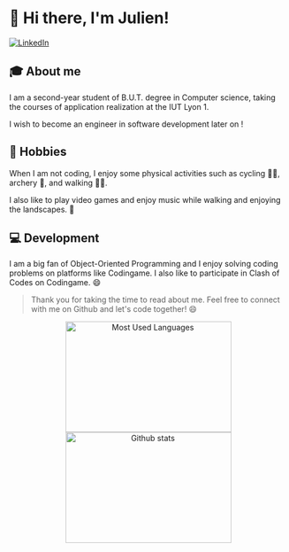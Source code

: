 # 👋 Hi there, I'm Julien!

[![LinkedIn](https://img.shields.io/badge/LinkedIn-blue?logo=linkedin&style=flat-square&link=https://www.linkedin.com/in/julien-linget/)](https://www.linkedin.com/in/julien-linget/)


## 🎓 About me
I am a second-year student of B.U.T. degree in Computer science, taking the courses of application realization at the IUT Lyon 1.

I wish to become an engineer in software development later on !

## 🚴 Hobbies
When I am not coding, I enjoy some physical activities such as cycling 🚴‍♂️, archery 🏹, and walking 🚶‍♂️.

I also like to play video games and enjoy music while walking and enjoying the landscapes. 🎵

## 💻 Development
I am a big fan of Object-Oriented Programming and I enjoy solving coding problems on platforms like Codingame. I also like to participate in Clash of Codes on Codingame. 😄

>Thank you for taking the time to read about me. Feel free to connect with me on Github and let's code together! 😄

<div align=center>
  <img alt="Most Used Languages" width="300" height="200" src ="https://github-readme-stats.vercel.app/api/top-langs/?username=neswatch&hide=html&langs_count=6&hide_border=true&theme=synthwave&custom_title=My%20Most%20Used%20Languages&count_private=true">
  <img alt="Github stats" width="300" height="200" src="https://github-readme-stats.vercel.app/api?username=neswatch&count_private=true&theme=synthwave">
</div>

